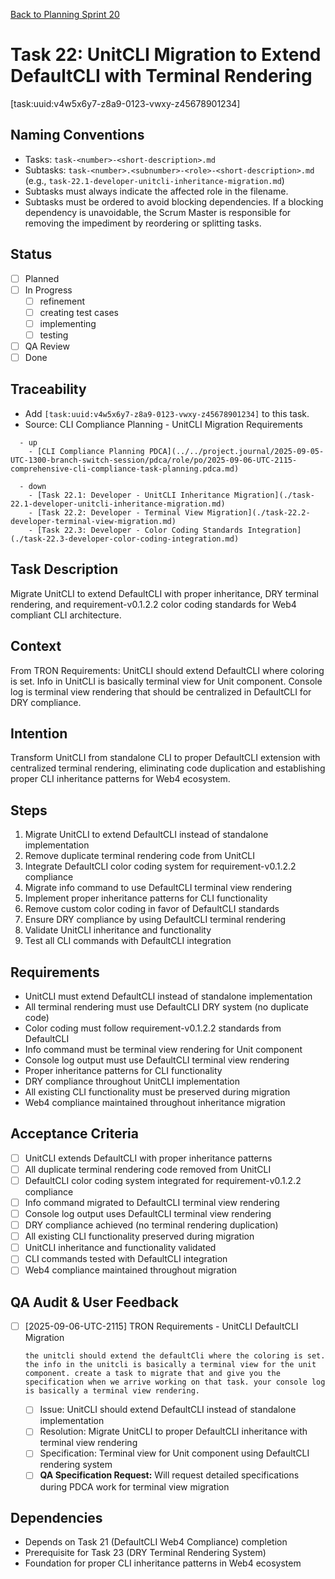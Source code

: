 [Back to Planning Sprint 20](./planning.md)

# Task 22: UnitCLI Migration to Extend DefaultCLI with Terminal Rendering
[task:uuid:v4w5x6y7-z8a9-0123-vwxy-z45678901234]

## Naming Conventions
- Tasks: `task-<number>-<short-description>.md`
- Subtasks: `task-<number>.<subnumber>-<role>-<short-description>.md` (e.g., `task-22.1-developer-unitcli-inheritance-migration.md`)
- Subtasks must always indicate the affected role in the filename.
- Subtasks must be ordered to avoid blocking dependencies. If a blocking dependency is unavoidable, the Scrum Master is responsible for removing the impediment by reordering or splitting tasks.

## Status
- [ ] Planned
- [ ] In Progress
  - [ ] refinement
  - [ ] creating test cases
  - [ ] implementing
  - [ ] testing
- [ ] QA Review
- [ ] Done

## Traceability
- Add `[task:uuid:v4w5x6y7-z8a9-0123-vwxy-z45678901234]` to this task.
- Source: CLI Compliance Planning - UnitCLI Migration Requirements
```
  - up
    - [CLI Compliance Planning PDCA](../../project.journal/2025-09-05-UTC-1300-branch-switch-session/pdca/role/po/2025-09-06-UTC-2115-comprehensive-cli-compliance-task-planning.pdca.md)
```
```
  - down
    - [Task 22.1: Developer - UnitCLI Inheritance Migration](./task-22.1-developer-unitcli-inheritance-migration.md)
    - [Task 22.2: Developer - Terminal View Migration](./task-22.2-developer-terminal-view-migration.md)
    - [Task 22.3: Developer - Color Coding Standards Integration](./task-22.3-developer-color-coding-integration.md)
```

## Task Description
Migrate UnitCLI to extend DefaultCLI with proper inheritance, DRY terminal rendering, and requirement-v0.1.2.2 color coding standards for Web4 compliant CLI architecture.

## Context
From TRON Requirements: UnitCLI should extend DefaultCLI where coloring is set. Info in UnitCLI is basically terminal view for Unit component. Console log is terminal view rendering that should be centralized in DefaultCLI for DRY compliance.

## Intention
Transform UnitCLI from standalone CLI to proper DefaultCLI extension with centralized terminal rendering, eliminating code duplication and establishing proper CLI inheritance patterns for Web4 ecosystem.

## Steps
1. Migrate UnitCLI to extend DefaultCLI instead of standalone implementation
2. Remove duplicate terminal rendering code from UnitCLI
3. Integrate DefaultCLI color coding system for requirement-v0.1.2.2 compliance
4. Migrate info command to use DefaultCLI terminal view rendering
5. Implement proper inheritance patterns for CLI functionality
6. Remove custom color coding in favor of DefaultCLI standards
7. Ensure DRY compliance by using DefaultCLI terminal rendering
8. Validate UnitCLI inheritance and functionality
9. Test all CLI commands with DefaultCLI integration

## Requirements
- UnitCLI must extend DefaultCLI instead of standalone implementation
- All terminal rendering must use DefaultCLI DRY system (no duplicate code)
- Color coding must follow requirement-v0.1.2.2 standards from DefaultCLI
- Info command must be terminal view rendering for Unit component
- Console log output must use DefaultCLI terminal view rendering
- Proper inheritance patterns for CLI functionality
- DRY compliance throughout UnitCLI implementation
- All existing CLI functionality must be preserved during migration
- Web4 compliance maintained throughout inheritance migration

## Acceptance Criteria
- [ ] UnitCLI extends DefaultCLI with proper inheritance patterns
- [ ] All duplicate terminal rendering code removed from UnitCLI
- [ ] DefaultCLI color coding system integrated for requirement-v0.1.2.2 compliance
- [ ] Info command migrated to DefaultCLI terminal view rendering
- [ ] Console log output uses DefaultCLI terminal view rendering
- [ ] DRY compliance achieved (no terminal rendering duplication)
- [ ] All existing CLI functionality preserved during migration
- [ ] UnitCLI inheritance and functionality validated
- [ ] CLI commands tested with DefaultCLI integration
- [ ] Web4 compliance maintained throughout migration

## QA Audit & User Feedback
- [ ] [2025-09-06-UTC-2115] TRON Requirements - UnitCLI DefaultCLI Migration
  ```quote
  the unitcli should extend the defaultCli where the coloring is set. the info in the unitcli is basically a terminal view for the unit component. create a task to migrate that and give you the specification when we arrive working on that task. your console log is basically a terminal view rendering.
  ```
  - [ ] Issue: UnitCLI should extend DefaultCLI instead of standalone implementation
  - [ ] Resolution: Migrate UnitCLI to proper DefaultCLI inheritance with terminal view rendering
  - [ ] Specification: Terminal view for Unit component using DefaultCLI rendering system
  - [ ] **QA Specification Request:** Will request detailed specifications during PDCA work for terminal view migration

## Dependencies
- Depends on Task 21 (DefaultCLI Web4 Compliance) completion
- Prerequisite for Task 23 (DRY Terminal Rendering System)
- Foundation for proper CLI inheritance patterns in Web4 ecosystem